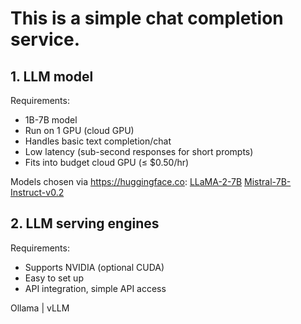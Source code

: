 # This is a simple chat completion service.

## 1. LLM model

Requirements:
- 1B-7B model
- Run on 1 GPU (cloud GPU)
- Handles basic text completion/chat
- Low latency (sub-second responses for short prompts)
- Fits into budget cloud GPU (≤ $0.50/hr)

Models chosen via https://huggingface.co:
[LLaMA-2-7B](https://huggingface.co/meta-llama/Llama-2-7b-chat-hf)
[Mistral-7B-Instruct-v0.2](https://huggingface.co/mistralai/Mistral-7B-Instruct-v0.2)

## 2. LLM serving engines

Requirements:
- Supports NVIDIA (optional CUDA)
- Easy to set up
- API integration, simple API access

Ollama | vLLM

